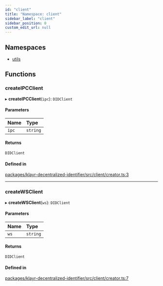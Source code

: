 ```yaml
---
id: "client"
title: "Namespace: client"
sidebar_label: "client"
sidebar_position: 0
custom_edit_url: null
---
```


## Namespaces

- [utils](client.utils.md)

## Functions

### createIPCClient

▸ **createIPCClient**(`ipc`): `DIDClient`

#### Parameters

| Name | Type |
| :------ | :------ |
| `ipc` | `string` |

#### Returns

`DIDClient`

#### Defined in

[packages/klayr-decentralized-identifier/src/client/creator.ts:3](https://github.com/aldhosutra/klayr-did/blob/4de9da3/packages/klayr-decentralized-identifier/src/client/creator.ts#L3)

___

### createWSClient

▸ **createWSClient**(`ws`): `DIDClient`

#### Parameters

| Name | Type |
| :------ | :------ |
| `ws` | `string` |

#### Returns

`DIDClient`

#### Defined in

[packages/klayr-decentralized-identifier/src/client/creator.ts:7](https://github.com/aldhosutra/klayr-did/blob/4de9da3/packages/klayr-decentralized-identifier/src/client/creator.ts#L7)
